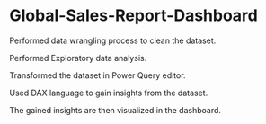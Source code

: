 # Global-Sales-Report-Dashboard



Performed data wrangling process to clean the dataset.



Performed Exploratory data analysis.



Transformed the dataset in Power Query editor.



Used DAX language to gain insights from the dataset.



The gained insights are then visualized in the dashboard.
